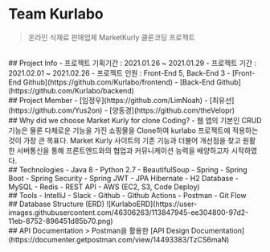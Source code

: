 # Team Kurlabo
> 온라인 식재료 판매업체 MarketKurly 클론코딩 프로젝트
<br>
​
## Project Info
- 프로젝트 기획기간 : 2021.01.26 ~ 2021.01.29
- 프로젝트 기간 : 2021.02.01 ~ 2021.02.26
- 프로젝트 인원 : Front-End 5, Back-End 3
- [Front-End Github](https://github.com/Kurlabo/frontend)
- [Back-End Github](https://github.com/Kurlabo/backend)
<br>
​
## Project Member
- [임정우](https://github.com/LimNoah)
- [최유선](https://github.com/Yus2on)
- [양동경](https://github.com/theVelopr)
<br>
​
## Why did we choose Market Kurly for clone Coding?
- 웹 앱의 기본인 CRUD 기능은 물론 다채로운 기능을 가진 쇼핑몰을 Clone하여 kurlabo 프로젝트에 적용하는 것이 가장 큰 목표다. Market Kurly 사이트의 기존 기능과 더불어 개선점을 찾고 원활한 서버통신을 통해 프론트엔드와의 협업과 커뮤니케이션 능력을 배양하고자 시작하였다.
<br>
​
## Technologies
- Java 8
- Python 2.7
  - BeautifulSoup
- Spring
- Spring Boot
  - Spring Security
  - Spring JWT
- JPA Hibernate
- H2 Database
- MySQL
- Redis
- REST API
- AWS (EC2, S3, Code Deploy)
<br>
​
## Tools
- IntelliJ
- Slack
- Github
- Github Actions
- Postman
- Git Flow
<br>
​
## Database Structure (ERD)
![KurlaboERD](https://user-images.githubusercontent.com/46306263/113847945-ee304800-97d2-11eb-8752-896451d85b70.png)
<br>
​
## API Documentation
> Postman을 활용한 [API Design Documentation](https://documenter.getpostman.com/view/14493383/TzCS6maN)
